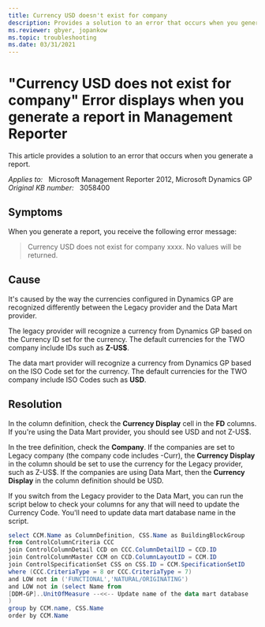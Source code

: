```yaml
---
title: Currency USD doesn't exist for company  
description: Provides a solution to an error that occurs when you generate a report.
ms.reviewer: gbyer, jopankow
ms.topic: troubleshooting
ms.date: 03/31/2021
---
```

# "Currency USD does not exist for company" Error displays when you generate a report in Management Reporter

This article provides a solution to an error that occurs when you generate a report.

_Applies to:_ &nbsp; Microsoft Management Reporter 2012, Microsoft Dynamics GP  
_Original KB number:_ &nbsp; 3058400

## Symptoms

When you generate a report, you receive the following error message:

> Currency USD does not exist for company xxxx. No values will be returned.

## Cause

It's caused by the way the currencies configured in Dynamics GP are recognized differently between the Legacy provider and the Data Mart provider.

The legacy provider will recognize a currency from Dynamics GP based on the Currency ID set for the currency. The default currencies for the TWO company include IDs such as **Z-US$**.

The data mart provider will recognize a currency from Dynamics GP based on the ISO Code set for the currency. The default currencies for the TWO company include ISO Codes such as **USD**.

## Resolution

In the column definition, check the **Currency Display** cell in the **FD** columns. If you're using the Data Mart provider, you should see USD and not Z-US$.

In the tree definition, check the **Company**. If the companies are set to Legacy company (the company code includes -Curr), the **Currency Display** in the column should be set to use the currency for the Legacy provider, such as Z-US$. If the companies are using Data Mart, then the **Currency Display** in the column definition should be USD.

If you switch from the Legacy provider to the Data Mart, you can run the script below to check your columns for any that will need to update the Currency Code. You'll need to update data mart database name in the script.

```powershell
select CCM.Name as ColumnDefinition, CSS.Name as BuildingBlockGroup
from ControlColumnCriteria CCC
join ControlColumnDetail CCD on CCC.ColumnDetailID = CCD.ID
join ControlColumnMaster CCM on CCD.ColumnLayoutID = CCM.ID
join ControlSpecificationSet CSS on CSS.ID = CCM.SpecificationSetID
where (CCC.CriteriaType = 8 or CCC.CriteriaType = 7)
and LOW not in ('FUNCTIONAL','NATURAL/ORIGINATING')
and LOW not in (select Name from 
[DDM-GP]..UnitOfMeasure --<<-- Update name of the data mart database
) 
group by CCM.name, CSS.Name
order by CCM.Name
```
